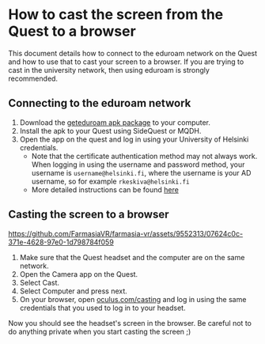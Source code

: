 # How to cast the screen from the Quest to a browser
This document details how to connect to the eduroam network on the Quest and how to use that to cast your screen to a browser. If you are trying to cast in the university network, then using eduroam is strongly recommended.

## Connecting to the eduroam network
1. Download the [geteduroam apk package](https://apkpure.com/geteduroam/app.eduroam.geteduroam) to your computer.
2. Install the apk to your Quest using SideQuest or MQDH.
3. Open the app on the quest and log in using your University of Helsinki credentials.
    - Note that the certificate authentication method may not always work. When logging in using the username and password method, your username is `username@helsinki.fi`, where the username is your AD username, so for example `rkeskiva@helsinki.fi`
    - More detailed instructions can be found [here](https://helpdesk.it.helsinki.fi/en/instructions/logging-and-connections/eduroam-android-devices)

## Casting the screen to a browser


https://github.com/FarmasiaVR/farmasia-vr/assets/9552313/07624c0c-371e-4628-97e0-1d798784f059


1. Make sure that the Quest headset and the computer are on the same network.
2. Open the Camera app on the Quest.
3. Select Cast.
4. Select Computer and press next.
5. On your browser, open [oculus.com/casting](https://www.oculus.com/casting) and log in using the same credentials that you used to log in to your headset.

Now you should see the headset's screen in the browser. Be careful not to do anything private when you start casting the screen ;)
